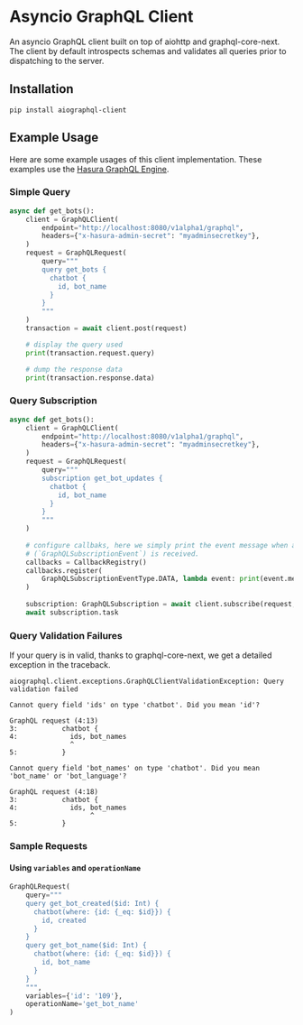 # Asyncio GraphQL Client
An asyncio GraphQL client built on top of aiohttp and graphql-core-next. The client by default introspects schemas and validates all queries prior to dispatching to the server.

## Installation
`pip install aiographql-client`

## Example Usage
Here are some example usages of this client implementation. These examples use the [Hasura GraphQL Engine](https://hasura.io/).

### Simple Query
```py
async def get_bots():
    client = GraphQLClient(
        endpoint="http://localhost:8080/v1alpha1/graphql",
        headers={"x-hasura-admin-secret": "myadminsecretkey"},
    )
    request = GraphQLRequest(
        query="""
        query get_bots {
          chatbot {
            id, bot_name
          }
        }
        """
    )
    transaction = await client.post(request)

    # display the query used
    print(transaction.request.query)

    # dump the response data
    print(transaction.response.data)
```

### Query Subscription
```py
async def get_bots():
    client = GraphQLClient(
        endpoint="http://localhost:8080/v1alpha1/graphql",
        headers={"x-hasura-admin-secret": "myadminsecretkey"},
    )
    request = GraphQLRequest(
        query="""
        subscription get_bot_updates {
          chatbot {
            id, bot_name
          }
        }
        """
    )
    
    # configure callbaks, here we simply print the event message when a data event
    # (`GraphQLSubscriptionEvent`) is received.
    callbacks = CallbackRegistry()
    callbacks.register(
        GraphQLSubscriptionEventType.DATA, lambda event: print(event.message)
    )
    
    subscription: GraphQLSubscription = await client.subscribe(request, callbacks)
    await subscription.task
```

### Query Validation Failures
If your query is in valid, thanks to graphql-core-next, we get a detailed exception in the traceback.

```
aiographql.client.exceptions.GraphQLClientValidationException: Query validation failed

Cannot query field 'ids' on type 'chatbot'. Did you mean 'id'?

GraphQL request (4:13)
3:           chatbot {
4:             ids, bot_names
               ^
5:           }

Cannot query field 'bot_names' on type 'chatbot'. Did you mean 'bot_name' or 'bot_language'?

GraphQL request (4:18)
3:           chatbot {
4:             ids, bot_names
                    ^
5:           }

```

### Sample Requests
#### Using `variables` and `operationName`
```py
GraphQLRequest(
    query="""
    query get_bot_created($id: Int) {
      chatbot(where: {id: {_eq: $id}}) {
        id, created
      }
    }
    query get_bot_name($id: Int) {
      chatbot(where: {id: {_eq: $id}}) {
        id, bot_name
      }
    }
    """,
    variables={'id': '109'},
    operationName='get_bot_name'
)
```
